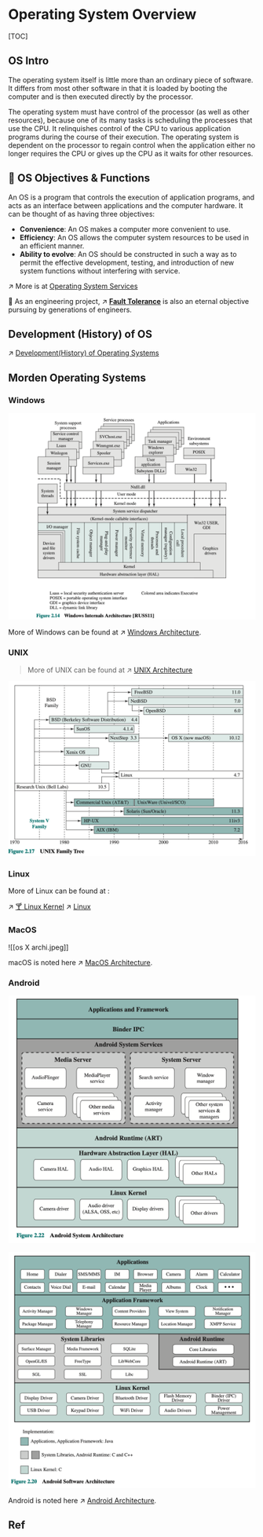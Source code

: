 # Operating System Overview

[TOC]



## OS Intro
The operating system itself is little more than an ordinary piece of software. It differs from most other software in that it is loaded by booting the computer and is then executed directly by the processor. 

The operating system must have control of the processor (as well as other resources), because one of its many tasks is scheduling the processes that use the CPU. It relinquishes control of the CPU to various application programs during the course of their execution. The operating system is dependent on the processor to regain control when the application either no longer requires the CPU or gives up the CPU as it waits for other resources.



## 🥅 OS Objectives & Functions
An OS is a program that controls the execution of application programs, and acts as an interface between applications and the computer hardware. It can be thought of as having three objectives:

- **Convenience**: An OS makes a computer more convenient to use.  
- **Efficiency**: An OS allows the computer system resources to be used in an efficient manner.
- **Ability to evolve**: An OS should be constructed in such a way as to permit the effective development, testing, and introduction of new system functions without interfering with service.

↗ More is at [Operating System Services](Operating%20System%20Services.md)

🤔 As an engineering project, ↗ **[Fault Tolerance](Fault%20Tolerance.md)** is also an eternal objective pursuing by generations of engineers.



## Development (History) of OS
↗ [Development(History) of Operating Systems](Development(History)%20of%20Operating%20Systems.md)



## Morden Operating Systems
### Windows
![](../../../../../Assets/Pics/Screenshot%202023-03-02%20at%208.35.31%20PM.png)

More of Windows can be found at ↗ [Windows Architecture](../../../🥷🏼%20Operating%20System%20(Tech)/Windows/📌%20Windows%20Basics/Windows%20Architecture.md).


### UNIX
> More of UNIX can be found at ↗ [UNIX Architecture](../../../🥷🏼%20Operating%20System%20(Tech)/UNIX%20Family/📌%20UNIX%20Basics/UNIX%20Architecture.md)

![](../../../../../Assets/Pics/Screenshot%202023-03-02%20at%2010.06.15%20PM.png)


### Linux
More of Linux can be found at :

↗ [🍸 Linux Kernel](../../../🥷🏼%20Operating%20System%20(Tech)/Linux%20(UNIX%20Family)/🔩%20Linux%20Kernel/🍸%20Linux%20Kernel.md)
↗ [Linux](../../../🥷🏼%20Operating%20System%20(Tech)/Linux%20(UNIX%20Family)/Linux.md)


### MacOS
![[os X archi.jpeg]]

macOS is noted here ↗ [MacOS Architecture](../../../🥷🏼%20Operating%20System%20(Tech)/Apple/MacOS%20(UNIX%20Family)/📌%20MacOS%20Basics/MacOS%20Architecture.md).


### Android
![](../../../../../Assets/Pics/Screenshot%202023-03-02%20at%2010.01.30%20PM.png)

![](../../../../../Assets/Pics/Screenshot%202023-03-02%20at%2010.05.49%20PM.png)


Android is noted here ↗ [Android Architecture](../../../🥷🏼%20Operating%20System%20(Tech)/Android/Android%20Architecture/Android%20Architecture.md).



## Ref
[History of UNIX]: https://en.wikipedia.org/wiki/History_of_Unix
[操作系统原理——第2章 操作系统概述]: https://blog.csdn.net/tangkcc/article/details/114852154

